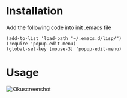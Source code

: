 
# Installation

Add the following code into init .emacs file
``` elisp
(add-to-list 'load-path "~/.emacs.d/lisp/")
(require 'popup-edit-menu)
(global-set-key [mouse-3] 'popup-edit-menu)
```

# Usage

![Kikuscreenshot](images/screenshot.jpg)

